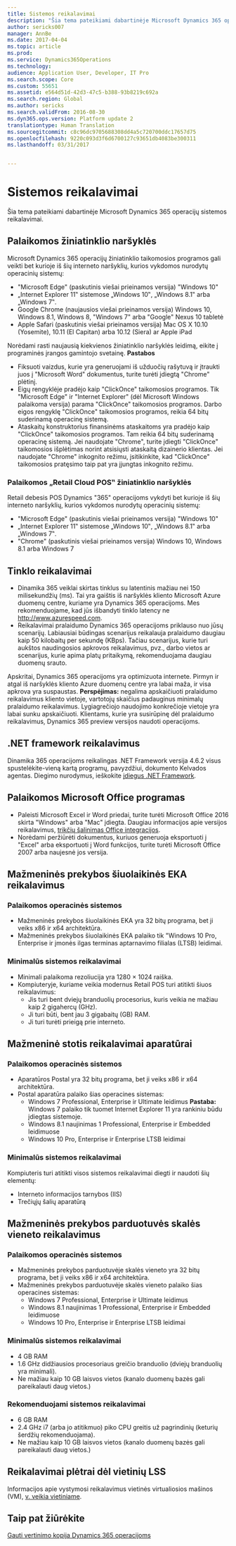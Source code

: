 ```yaml
---
title: Sistemos reikalavimai
description: "Šia tema pateikiami dabartinėje Microsoft Dynamics 365 operacijų sistemos reikalavimai."
author: sericks007
manager: AnnBe
ms.date: 2017-04-04
ms.topic: article
ms.prod: 
ms.service: Dynamics365Operations
ms.technology: 
audience: Application User, Developer, IT Pro
ms.search.scope: Core
ms.custom: 55651
ms.assetid: e564d51d-42d3-47c5-b388-93b8219c692a
ms.search.region: Global
ms.author: sericks
ms.search.validFrom: 2016-08-30
ms.dyn365.ops.version: Platform update 2
translationtype: Human Translation
ms.sourcegitcommit: c8c96dc9705688308dd4a5c720700ddc17657d75
ms.openlocfilehash: 9220c093d3f6d6700127c93651db4083be300311
ms.lasthandoff: 03/31/2017


---
```


# <a name="system-requirements"></a>Sistemos reikalavimai

Šia tema pateikiami dabartinėje Microsoft Dynamics 365 operacijų sistemos reikalavimai.

<a name="supported-web-browsers"></a>Palaikomos žiniatinklio naršyklės
----------------------

Microsoft Dynamics 365 operacijų žiniatinklio taikomosios programos gali veikti bet kurioje iš šių interneto naršyklių, kurios vykdomos nurodytų operacinių sistemų:

-   "Microsoft Edge" (paskutinis viešai prieinamos versija) "Windows 10"
-   „Internet Explorer 11‟ sistemose „Windows 10‟, „Windows 8.1‟ arba „Windows 7‟.
-   Google Chrome (naujausios viešai prieinamos versija) Windows 10, Windows 8.1, Windows 8, "Windows 7" arba "Google" Nexus 10 tabletė
-   Apple Safari (paskutinis viešai prieinamos versija) Mac OS X 10.10 (Yosemite), 10.11 (El Capitan) arba 10.12 (Siera) ar Apple iPad

Norėdami rasti naujausią kiekvienos žiniatinklio naršyklės leidimą, eikite į programinės įrangos gamintojo svetainę. **Pastabos**

-   Fiksuoti vaizdus, kurie yra generuojami iš užduočių rašytuvą ir įtraukti juos į "Microsoft Word" dokumentus, turite turėti įdiegtą "Chrome" plėtinį. <!---For instructions about how to install the extension, see [Screenshot Extension setup](/dynamics365/operations/dev-itpro/user-interface/task-recorder).-->
-   Eigų rengyklėje pradėjo kaip "ClickOnce" taikomosios programos. Tik "Microsoft Edge" ir "Internet Explorer" (dėl Microsoft Windows palaikoma versija) parama "ClickOnce" taikomosios programos. Darbo eigos rengyklę "ClickOnce" taikomosios programos, reikia 64 bitų suderinamą operacinę sistemą.
-   Ataskaitų konstruktorius finansinėms ataskaitoms yra pradėjo kaip "ClickOnce" taikomosios programos. Tam reikia 64 bitų suderinamą operacinę sistemą. Jei naudojate "Chrome", turite įdiegti "ClickOnce" taikomosios išplėtimas norint atsisiųsti ataskaitą dizainerio klientas. Jei naudojate "Chrome" inkognito režimu, įsitikinkite, kad "ClickOnce" taikomosios pratęsimo taip pat yra įjungtas inkognito režimu.

### <a name="supported-web-browsers-for-retail-cloud-pos"></a>Palaikomos „Retail Cloud POS‟ žiniatinklio naršyklės

Retail debesis POS Dynamics "365" operacijoms vykdyti bet kurioje iš šių interneto naršyklių, kurios vykdomos nurodytų operacinių sistemų:

-   "Microsoft Edge" (paskutinis viešai prieinamos versija) "Windows 10"
-   „Internet Explorer 11‟ sistemose „Windows 10‟, „Windows 8.1‟ arba „Windows 7‟.
-   "Chrome" (paskutinis viešai prieinamos versija) Windows 10, Windows 8.1 arba Windows 7

## <a name="network-requirements"></a>Tinklo reikalavimai
-   Dinamika 365 veiklai skirtas tinklus su latentinis mažiau nei 150 milisekundžių (ms). Tai yra gaištis iš naršyklės kliento Microsoft Azure duomenų centre, kuriame yra Dynamics 365 operacijoms. Mes rekomenduojame, kad jūs išbandyti tinklo latency ne <http://www.azurespeed.com>.
-   Reikalavimai pralaidumo Dynamics 365 operacijoms priklauso nuo jūsų scenarijų. Labiausiai būdingas scenarijus reikalauja pralaidumo daugiau kaip 50 kilobaitų per sekundę (KBps). Tačiau scenarijus, kurie turi aukštos naudingosios apkrovos reikalavimus, pvz., darbo vietos ar scenarijus, kurie apima platų pritaikymą, rekomenduojama daugiau duomenų srauto.

Apskritai, Dynamics 365 operacijoms yra optimizuota internete. Pirmyn ir atgal iš naršyklės kliento Azure duomenų centre yra labai maža, ir visa apkrova yra suspaustas. **Perspėjimas:** negalima apskaičiuoti pralaidumo reikalavimus kliento vietoje, vartotojų skaičius padauginus minimalų pralaidumo reikalavimus. Lygiagrečiojo naudojimo konkrečioje vietoje yra labai sunku apskaičiuoti. Klientams, kurie yra susirūpinę dėl pralaidumo reikalavimus, Dynamics 365 preview versijos naudoti operacijoms.

## <a name="net-framework-requirements"></a>.NET framework reikalavimus
Dinamika 365 operacijoms reikalingas .NET Framework versija 4.6.2 visus spustelėkite-vieną kartą programų, pavyzdžiui, dokumento Kelvados agentas. Diegimo nurodymus, ieškokite [įdiegus .NET Framework](https://msdn.microsoft.com/en-us/library/5a4x27ek(v=vs.110).aspx).

## <a name="supported-microsoft-office-applications"></a>Palaikomos Microsoft Office programas
-   Paleisti Microsoft Excel ir Word priedai, turite turėti Microsoft Office 2016 skirta "Windows" arba "Mac" įdiegta. Daugiau informacijos apie versijos reikalavimus, [trikčių šalinimas Office integracijos](/dynamics365/operations/dev-itpro/office-integration/office-integration-troubleshooting).
-   Norėdami peržiūrėti dokumentus, kuriuos generuoja eksportuoti į "Excel" arba eksportuoti į Word funkcijos, turite turėti Microsoft Office 2007 arba naujesnė jos versija.

## <a name="retail-modern-pos-requirements"></a>Mažmeninės prekybos šiuolaikinės EKA reikalavimus
### <a name="supported-operating-systems"></a>Palaikomos operacinės sistemos

-   Mažmeninės prekybos šiuolaikinės EKA yra 32 bitų programa, bet ji veiks x86 ir x64 architektūra.
-   Mažmeninės prekybos šiuolaikinės EKA palaiko tik "Windows 10 Pro, Enterprise ir įmonės ilgas terminas aptarnavimo filialas (LTSB) leidimai.

### <a name="minimum-system-requirements"></a>Minimalūs sistemos reikalavimai

-   Minimali palaikoma rezoliucija yra 1280 × 1024 raiška.
-   Kompiuteryje, kuriame veikia modernus Retail POS turi atitikti šiuos reikalavimus:
    -   Jis turi bent dviejų branduolių procesorius, kuris veikia ne mažiau kaip 2 gigahercų (GHz).
    -   Ji turi būti, bent jau 3 gigabaitų (GB) RAM.
    -   Ji turi turėti prieigą prie interneto.

## <a name="retail-hardware-station-requirements"></a>Mažmeninė stotis reikalavimai aparatūrai
### <a name="supported-operating-systems"></a>Palaikomos operacinės sistemos

-   Aparatūros Postal yra 32 bitų programa, bet ji veiks x86 ir x64 architektūra.
-   Postal aparatūra palaiko šias operacines sistemas:
    -   Windows 7 Professional, Enterprise ir Ultimate leidimus **Pastaba:** Windows 7 palaiko tik tuomet Internet Explorer 11 yra rankiniu būdu įdiegtas sistemoje.
    -   Windows 8.1 naujinimas 1 Professional, Enterprise ir Embedded leidimuose
    -   Windows 10 Pro, Enterprise ir Enterprise LTSB leidimai

### <a name="minimum-system-requirements"></a>Minimalūs sistemos reikalavimai

Kompiuteris turi atitikti visos sistemos reikalavimai diegti ir naudoti šių elementų:

-   Interneto informacijos tarnybos (IIS)
-   Trečiųjų šalių aparatūrą

## <a name="retail-store-scale-unit-requirements"></a>Mažmeninės prekybos parduotuvės skalės vieneto reikalavimus
### <a name="supported-operating-systems"></a>Palaikomos operacinės sistemos

-   Mažmeninės prekybos parduotuvėje skalės vieneto yra 32 bitų programa, bet ji veiks x86 ir x64 architektūra.
-   Mažmeninės prekybos parduotuvėje skalės vieneto palaiko šias operacines sistemas:
    -   Windows 7 Professional, Enterprise ir Ultimate leidimus
    -   Windows 8.1 naujinimas 1 Professional, Enterprise ir Embedded leidimuose
    -   Windows 10 Pro, Enterprise ir Enterprise LTSB leidimai

### <a name="minimum-system-requirements"></a>Minimalūs sistemos reikalavimai

-   4 GB RAM
-   1.6 GHz didžiausios procesoriaus greičio branduolio (dviejų branduolių yra minimali).
-   Ne mažiau kaip 10 GB laisvos vietos (kanalo duomenų bazės gali pareikalauti daug vietos.)

### <a name="recommended-system-requirements"></a>Rekomenduojami sistemos reikalavimai

-   6 GB RAM
-   2.4 GHz i7 (arba jo atitikmuo) piko CPU greitis už pagrindinių (keturių šerdžių rekomenduojama).
-   Ne mažiau kaip 10 GB laisvos vietos (kanalo duomenų bazės gali pareikalauti daug vietos.)

## <a name="requirements-for-development-on-local-vms"></a>Reikalavimai plėtrai dėl vietinių LSS
Informacijos apie vystymosi reikalavimus vietinės virtualiosios mašinos (VM), [v. veikia vietiniame](/dynamics365/operations/dev-itpro/dev-tools/access-instances#vm-that-is-running-in-premises).

<a name="see-also"></a>Taip pat žiūrėkite
--------

[Gauti vertinimo kopija Dynamics 365 operacijoms](/dynamics365/operations/dev-itpro/dev-tools/get-evaluation-copy)


